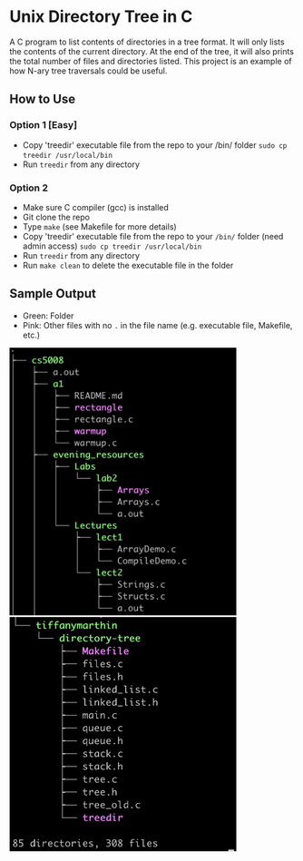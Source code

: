 # Unix Directory Tree in C
A C program to list contents of directories in a tree format. It will only lists the contents of the current directory.
At the end of the tree, it will also prints the total number of files and directories listed.
This project is an example of how N-ary tree traversals could be useful. 

## How to Use
### Option 1 [Easy]
* Copy 'treedir' executable file from the repo to your /bin/ folder
`sudo cp treedir /usr/local/bin`
* Run `treedir` from any directory

### Option 2
* Make sure C compiler (gcc) is installed
* Git clone the repo
* Type `make` (see Makefile for more details)
* Copy 'treedir' executable file from the repo to your `/bin/` folder (need admin access)
`sudo cp treedir /usr/local/bin`
* Run `treedir` from any directory
* Run `make clean` to delete the executable file in the folder

## Sample Output
* Green: Folder
* Pink: Other files with no `.` in the file name (e.g. executable file, Makefile, etc.)
<img src="https://github.com/tiffanymarthin/directory-tree/blob/main/treedir_ss1.png" width="400"/>
<img src="https://github.com/tiffanymarthin/directory-tree/blob/main/treedir_ss3.png" width="400"/>
